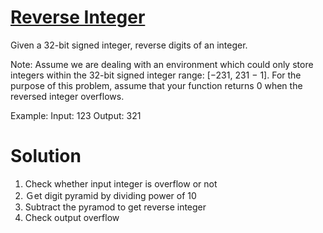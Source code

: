 # [Reverse Integer](https://leetcode.com/problems/reverse-integer/)
Given a 32-bit signed integer, reverse digits of an integer.

Note:
Assume we are dealing with an environment which could only store integers within the 32-bit signed integer range: [−231,  231 − 1]. For the purpose of this problem, assume that your function returns 0 when the reversed integer overflows.

Example:
Input: 123
Output: 321

# Solution
1. Check whether input integer is overflow or not
2. Ｇet digit pyramid by dividing power of 10
3. Subtract the pyramod to get reverse integer
4. Check output overflow
